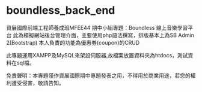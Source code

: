 # boundless_back_end
資展國際前端工程師養成班MFEE44 期中小組專題：Boundless 線上音樂學習平台 
此為模擬網站後台管理介面，主要使用php語法撰寫，排版基本上為SB Admin 2(Bootstrap)
本人負責的功能為優惠券(coupon)的CRUD

此專題運用XAMPP及MySQL來架設伺服器,故檔案放置資料夾為htdocs，測試資料在sql檔。

免責聲明：本專題僅作資展國際期中專題發表之用，不得用於商業用途，若您的權利遭受侵害，敬請告知。